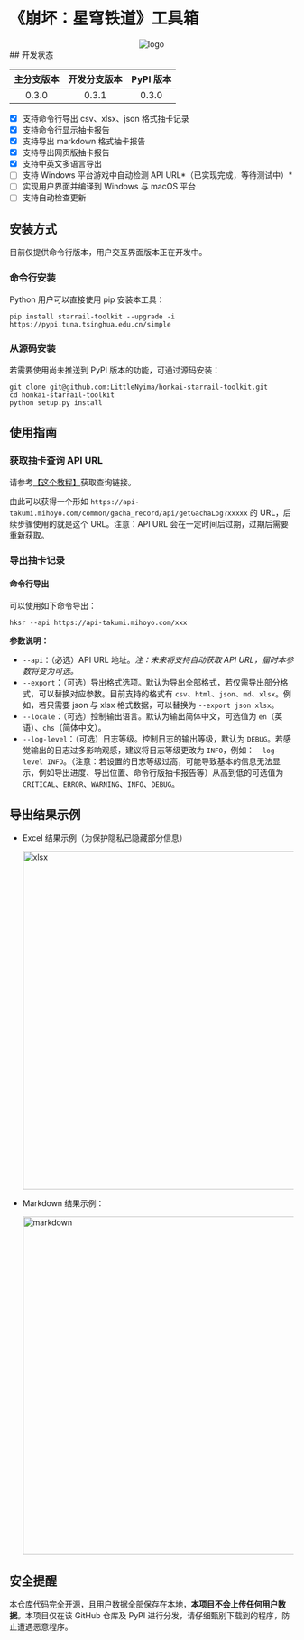 # 《崩坏：星穹铁道》工具箱

<div align="center">
<img src="https://s1.ax1x.com/2023/04/30/p98Cv26.png" alt="logo" />
</div>
## 开发状态

| 主分支版本 | 开发分支版本 | PyPI 版本 |
| :--------: | :----------: | :-------: |
|   0.3.0    |    0.3.1     |   0.3.0   |

- [x] 支持命令行导出 csv、xlsx、json 格式抽卡记录
- [x] 支持命令行显示抽卡报告
- [x] 支持导出 markdown 格式抽卡报告
- [x] 支持导出网页版抽卡报告
- [x] 支持中英文多语言导出
- [ ] 支持 Windows 平台游戏中自动检测 API URL*（已实现完成，等待测试中）*
- [ ] 实现用户界面并编译到 Windows 与 macOS 平台
- [ ] 支持自动检查更新

## 安装方式

目前仅提供命令行版本，用户交互界面版本正在开发中。

### 命令行安装

Python 用户可以直接使用 pip 安装本工具：

```shell
pip install starrail-toolkit --upgrade -i https://pypi.tuna.tsinghua.edu.cn/simple
```

### 从源码安装

若需要使用尚未推送到 PyPI 版本的功能，可通过源码安装：

```shell
git clone git@github.com:LittleNyima/honkai-starrail-toolkit.git
cd honkai-starrail-toolkit
python setup.py install
```

## 使用指南

### 获取抽卡查询 API URL

请参考[【这个教程】](docs/how-to-get-api-url.md)获取查询链接。

由此可以获得一个形如 `https://api-takumi.mihoyo.com/common/gacha_record/api/getGachaLog?xxxxx` 的 URL，后续步骤使用的就是这个 URL。注意：API URL 会在一定时间后过期，过期后需要重新获取。

### 导出抽卡记录

#### 命令行导出

可以使用如下命令导出：

```shell
hksr --api https://api-takumi.mihoyo.com/xxx
```

**参数说明：**

- `--api`：（必选）API URL 地址。*注：未来将支持自动获取 API URL，届时本参数将变为可选。*
- `--export`：（可选）导出格式选项。默认为导出全部格式，若仅需导出部分格式，可以替换对应参数。目前支持的格式有 `csv`、`html`、`json`、`md`、`xlsx`。例如，若只需要 json 与 xlsx 格式数据，可以替换为 `--export json xlsx`。
- `--locale`：（可选）控制输出语言。默认为输出简体中文，可选值为 `en`（英语）、`chs`（简体中文）。
- `--log-level`：（可选）日志等级。控制日志的输出等级，默认为 `DEBUG`。若感觉输出的日志过多影响观感，建议将日志等级更改为 `INFO`，例如：`--log-level INFO`。（注意：若设置的日志等级过高，可能导致基本的信息无法显示，例如导出进度、导出位置、命令行版抽卡报告等）从高到低的可选值为 `CRITICAL`、`ERROR`、`WARNING`、`INFO`、`DEBUG`。

## 导出结果示例

- Excel 结果示例（为保护隐私已隐藏部分信息）

  <img src="https://s1.ax1x.com/2023/05/02/p9GJKts.png" alt="xlsx" style="width: 600px;" />

- Markdown 结果示例：

  <img src="https://s1.ax1x.com/2023/05/02/p9GYNKf.png" alt="markdown" style="width: 600px;" />

## 安全提醒

本仓库代码完全开源，且用户数据全部保存在本地，**本项目不会上传任何用户数据**。本项目仅在该 GitHub 仓库及 PyPI 进行分发，请仔细甄别下载到的程序，防止遭遇恶意程序。

